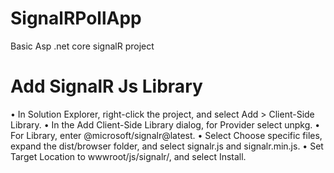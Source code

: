 # SignalRPollApp
Basic Asp .net core signalR project

# Add SignalR Js Library
•	In Solution Explorer, right-click the project, and select Add > Client-Side Library.
•	In the Add Client-Side Library dialog, for Provider select unpkg.
•	For Library, enter @microsoft/signalr@latest.
•	Select Choose specific files, expand the dist/browser folder, and select signalr.js and signalr.min.js.
•	Set Target Location to wwwroot/js/signalr/, and select Install.
